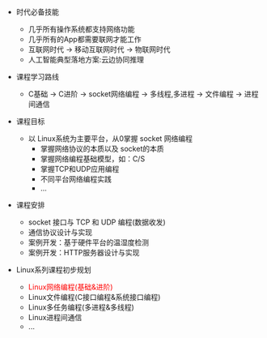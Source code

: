 - 时代必备技能
    - 几乎所有操作系统都支持网络功能
    - 几乎所有的App都需要联网才能工作
    - 互联网时代 → 移动互联网时代 → 物联网时代
    - 人工智能典型落地方案:云边协同推理

- 课程学习路线
    - C基础 → C进阶 → socket网络编程 → 多线程,多进程 → 文件编程 → 进程间通信

- 课程目标
    - 以 Linux系统为主要平台，从0掌握 socket 网络编程
        - 掌握网络协议的本质以及 socket的本质
        - 掌握网络编程基础模型，如：C/S
        - 掌握TCP和UDP应用编程
        - 不同平台网络编程实践
        - ...

- 课程安排
    - socket 接口与 TCP 和 UDP 编程(数据收发)
    - 通信协议设计与实现
    - 案例开发：基于硬件平台的温湿度检测
    - 案例开发：HTTP服务器设计与实现

- Linux系列课程初步规划
    - <font color=red>Linux网络编程(基础&进阶)</font>
    - Linux文件编程(C接口编程&系统接口编程)
    - Linux多任务编程(多进程&多线程)
    - Linux进程间通信
    - ...